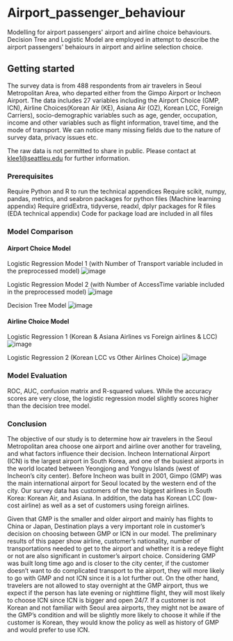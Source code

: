 # Airport_passenger_behaviour
Modelling for airport passengers' airport and airline choice behaviours. Decision Tree and Logistic Model are employed in attempt to describe the airport passengers' behaiours in airport and airline selection choice.

## Getting started

The survey data is from 488 respondents from air travelers in Seoul Metropolitan Area, who departed either from the Gimpo Airport or Incheon Airport. The data includes 27 variables including the Airport Choice (GMP, ICN), Airline Choices(Korean Air (KE), Asiana Air (OZ), Korean LCC, Foreign Carriers), socio-demographic variables such as age, gender, occupation, income and other variables such as flight information, travel time, and the mode of transport. We can notice many missing fields due to the nature of survey data, privacy issues etc. 

The raw data is not permitted to share in public. Please contact at klee1@seattleu.edu for further information.

### Prerequisites

Require Python and R to run the technical appendices
Require scikit, numpy, pandas, metrics, and seabron packages for python files (Machine learning appendix)
Require gridExtra, tidyverse, readxl, dplyr packages for R files (EDA technical appendix)
Code for package load are included in all files 



### Model Comparison

#### Airport Choice Model

Logistic Regression Model 1 (with Number of Transport variable included in the preprocessed model)
![image](https://user-images.githubusercontent.com/55430338/77512343-13ece800-6e30-11ea-87cf-749d61a1176a.png)


Logistic Regression Model 2 (with Number of AccessTime variable included in the preprocessed model)
![image](https://user-images.githubusercontent.com/55430338/77512348-18b19c00-6e30-11ea-9d47-7e1881c790f7.png)


Decision Tree Model 
![image](https://user-images.githubusercontent.com/55430338/77512356-1ea77d00-6e30-11ea-9649-1eaf2b691417.png)

#### Airline Choice Model

Logistic Regression 1 (Korean & Asiana Airlines vs Foreign airlines & LCC)
![image](https://user-images.githubusercontent.com/55430338/77512407-38e15b00-6e30-11ea-8860-a665bca8465b.png)

Logistic Regression 2 (Korean LCC vs Other Airlines Choice)
![image](https://user-images.githubusercontent.com/55430338/77512422-40086900-6e30-11ea-84ce-c6bf086bd4f1.png)


### Model Evaluation

ROC, AUC, confusion matrix and R-squared values.
While the accuracy scores are very close, the logistic regression model slightly scores higher than the decision tree model.

### Conclusion

The objective of our study is to determine how air travelers in the Seoul Metropolitan area choose one airport and airline over another for traveling, and what factors influence their decision. Incheon International Airport (ICN) is the largest airport in South Korea, and one of the busiest airports in the world located between Yeongjong and Yongyu Islands (west of Incheon’s city center). Before Incheon was built in 2001, Gimpo (GMP) was the main international airport for Seoul located by the western end of the city. Our survey data has customers of the two biggest airlines in South Korea: Korean Air, and Asiana. In addition, the data has Korean LCC (low-cost airline) as well as a set of customers using foreign airlines. 

Given that GMP is the smaller and older airport and mainly has flights to China or Japan, Destination plays a very important role in customer’s decision on choosing between GMP or ICN in our model. The preliminary results of this paper show airline, customer’s nationality, number of transportations needed to get to the airport and whether it is a redeye flight or not are also significant in customer’s airport choice. Considering GMP was built long time ago and is closer to the city center, if the customer doesn’t want to do complicated transport to the airport, they will more likely to go with GMP and not ICN since it is a lot further out. On the other hand, travelers are not allowed to stay overnight at the GMP airport, thus we expect if the person has late evening or nighttime flight, they will most likely to choose ICN since ICN is bigger and open 24/7. If a customer is not Korean and not familiar with Seoul area airports, they might not be aware of the GMP’s condition and will be slightly more likely to choose it while if the customer is Korean, they would know the policy as well as history of GMP and would prefer to use ICN. 






